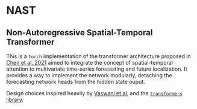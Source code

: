 # NAST
## Non-Autoregressive Spatial-Temporal Transformer

This is a `torch` implementation of the transformer architecture proposed in [Chen et al. 2021](https://arxiv.org/pdf/2102.05624v1.pdf) aimed to integrate the concept of spatial-temporal attention to multivariate time-series forecasting and future localization. It provides a way to implement the network modularly, detaching the forecasting network heads from the hidden state ouput.

Design choices inspired heavily by [Vaswani et al.](https://github.com/jadore801120/attention-is-all-you-need-pytorch) and the [`transformers` library](https://huggingface.co/docs/transformers/index).